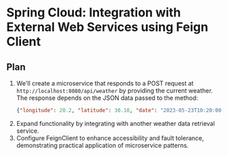 # Spring Cloud: Integration with External Web Services using Feign Client

## Plan

1. We'll create a microservice that responds to a POST request at `http://localhost:8080/api/weather` by providing the current weather. The response depends on the JSON data passed to the method:
   ```json
   {"longitude": 20.2, "latitude": 30.10, "date": "2023-05-23T10:20:00"}
   ```
2. Expand functionality by integrating with another weather data retrieval service.
3. Configure FeignClient to enhance accessibility and fault tolerance, demonstrating practical application of microservice patterns.
